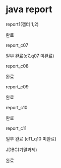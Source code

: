 # java report
report1(챕터 1,2)

완료    

report_c07

일부 완료(c7_q07 미완료)    

report_c08

완료    

report_c09

완료    

report_c10

완료    

report_c11

일부 완료 (c11_q10 미완료)    

JDBC(기말과제)

완료      
